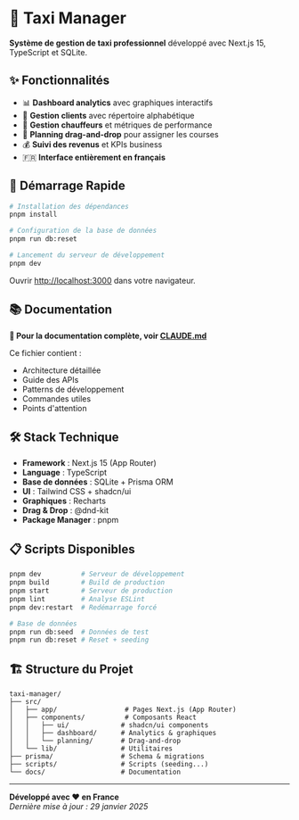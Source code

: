 # 🚕 Taxi Manager

**Système de gestion de taxi professionnel** développé avec Next.js 15, TypeScript et SQLite.

## ✨ Fonctionnalités

- 📊 **Dashboard analytics** avec graphiques interactifs
- 👥 **Gestion clients** avec répertoire alphabétique  
- 🚗 **Gestion chauffeurs** et métriques de performance
- 📅 **Planning drag-and-drop** pour assigner les courses
- 💰 **Suivi des revenus** et KPIs business
- 🇫🇷 **Interface entièrement en français**

## 🚀 Démarrage Rapide

```bash
# Installation des dépendances
pnpm install

# Configuration de la base de données
pnpm run db:reset

# Lancement du serveur de développement  
pnpm dev
```

Ouvrir [http://localhost:3000](http://localhost:3000) dans votre navigateur.

## 📚 Documentation

**🔗 Pour la documentation complète, voir [CLAUDE.md](./CLAUDE.md)**

Ce fichier contient :
- Architecture détaillée
- Guide des APIs
- Patterns de développement
- Commandes utiles
- Points d'attention

## 🛠️ Stack Technique

- **Framework** : Next.js 15 (App Router)
- **Language** : TypeScript
- **Base de données** : SQLite + Prisma ORM
- **UI** : Tailwind CSS + shadcn/ui
- **Graphiques** : Recharts
- **Drag & Drop** : @dnd-kit
- **Package Manager** : pnpm

## 📋 Scripts Disponibles

```bash
pnpm dev          # Serveur de développement
pnpm build        # Build de production  
pnpm start        # Serveur de production
pnpm lint         # Analyse ESLint
pnpm dev:restart  # Redémarrage forcé

# Base de données
pnpm run db:seed  # Données de test
pnpm run db:reset # Reset + seeding
```

## 🏗️ Structure du Projet

```
taxi-manager/
├── src/
│   ├── app/                 # Pages Next.js (App Router)
│   ├── components/          # Composants React
│   │   ├── ui/             # shadcn/ui components
│   │   ├── dashboard/      # Analytics & graphiques
│   │   └── planning/       # Drag-and-drop
│   └── lib/                # Utilitaires
├── prisma/                 # Schema & migrations
├── scripts/                # Scripts (seeding...)
└── docs/                   # Documentation
```

---

**Développé avec ❤️ en France**  
*Dernière mise à jour : 29 janvier 2025*
